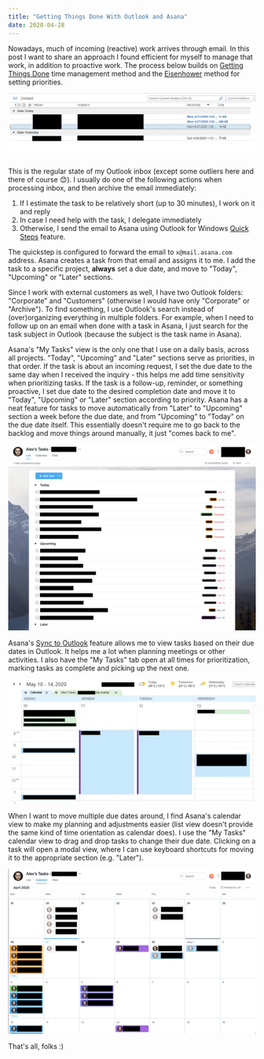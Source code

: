 ```yaml
---
title: "Getting Things Done With Outlook and Asana"
date: 2020-04-28
---
```


Nowadays, much of incoming (reactive) work arrives through email. In this post I want to share an approach I found efficient for myself to manage that work, in addition to proactive work. The process below builds on [Getting Things Done](https://en.wikipedia.org/wiki/Getting_Things_Done) time management method and the [Eisenhower](https://en.wikipedia.org/wiki/Time_management#The_Eisenhower_Method) method for setting priorities.

![](/images/getting-things-done-with-outlook-and-asana-1.png)

This is the regular state of my Outlook inbox (except some outliers here and there of course :blush:). I usually do one of the following actions when processing inbox, and then archive the email immediately:
1. If I estimate the task to be relatively short (up to 30 minutes), I work on it and reply
2. In case I need help with the task, I delegate immediately
3. Otherwise, I send the email to Asana using Outlook for Windows [Quick Steps](https://support.microsoft.com/en-gb/office/automate-common-or-repetitive-tasks-with-quick-steps-b184f89f-3738-4562-96de-c0244ea830f2) feature. 

The quickstep is configured to forward the email to `x@mail.asana.com` address. Asana creates a task from that email and assigns it to me. I add the task to a specific project, **always** set a due date, and move to "Today", "Upcoming" or "Later" sections.

Since I work with external customers as well, I have two Outlook folders: "Corporate" and "Customers" (otherwise I would have only "Corporate" or "Archive"). To find something, I use Outlook's search instead of (over)organizing everything in multiple folders. For example, when I need to follow up on an email when done with a task in Asana, I just search for the task subject in Outlook (because the subject is the task name in Asana).

Asana's "My Tasks" view is the only one that I use on a daily basis, across all projects. "Today", "Upcoming" and "Later" sections serve as priorities, in that order. If the task is about an incoming request, I set the due date to the same day when I received the inquiry - this helps me add time sensitivity when prioritizing tasks. If the task is a follow-up, reminder, or something proactive, I set due date to the desired completion date and move it to "Today", "Upcoming" or "Later" section according to priority. Asana has a neat feature for tasks to move automatically from "Later" to "Upcoming" section a week before the due date, and from "Upcoming" to "Today" on the due date itself. This essentially doesn't require me to go back to the backlog and move things around manually, it just "comes back to me".

![](/images/getting-things-done-with-outlook-and-asana-2.png)

Asana's [Sync to Outlook](https://asana.com/guide/help/api/calendar-sync#gl-outlook) feature allows me to view tasks based on their due dates in Outlook. It helps me a lot when planning meetings or other activities. I also have the "My Tasks" tab open at all times for prioritization, marking tasks as complete and picking up the next one.

![](/images/getting-things-done-with-outlook-and-asana-3.png)

When I want to move multiple due dates around, I find Asana's calendar view to make my planning and adjustments easier (list view doesn't provide the same kind of time orientation as calendar does). I use the "My Tasks" calendar view to drag and drop tasks to change their due date. Clicking on a task will open a modal view, where I can use keyboard shortcuts for moving it to the appropriate section (e.g. "Later").

![](/images/getting-things-done-with-outlook-and-asana-4.png)

That's all, folks :)
